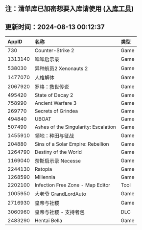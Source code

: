 ## 注：清单库已加密想要入库请使用 ([入库工具](https://github.com/BlankTMing/ManifestAutoUpdate/releases))

## 更新时间：2024-08-13 00:12:37
| AppID | 名称 | 类型  |
| :-------------------- | :----------------------------- | :----------- |
| 730 | Counter-Strike 2| Game |
| 1313140 | 咩咩启示录| Game |
| 538030 | 异种航员2 Xenonauts 2| Game |
| 1477070 | 人格解体| Game |
| 2067920 | 罗格：救世传说| Game |
| 495420 | State of Decay 2| Game |
| 758990 | Ancient Warfare 3| Game |
| 269770 | Secrets of Grindea| Game |
| 494840 | UBOAT| Game |
| 507490 | Ashes of the Singularity: Escalation| Game |
| 1455910 | 领地：种田与征战| Game |
| 204880 | Sins of a Solar Empire: Rebellion| Game |
| 1264790 | Destiny of the World| Game |
| 1169040 | 奈斯启示录 Necesse| Game |
| 2244130 | Ratopia| Game |
| 1268590 | Millennia| Game |
| 2202100 | Infection Free Zone - Map Editor| Tool |
| 1005950 | 大老爷 GrandLordAuto| Game |
| 2716930 | 皇帝与社稷| Game |
| 3060960 | 皇帝与社稷 - 支持者包| DLC |
| 2483290 | Hentai Bella| Game |
